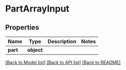 # PartArrayInput

## Properties
Name | Type | Description | Notes
------------ | ------------- | ------------- | -------------
**part** | **object** |  | 

[[Back to Model list]](../README.md#documentation-for-models) [[Back to API list]](../README.md#documentation-for-api-endpoints) [[Back to README]](../README.md)

